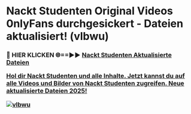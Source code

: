 # Nackt Studenten Original Videos 0nlyFans durchgesickert - Dateien aktualisiert! (vlbwu)

<h3>🔴 HIER KLICKEN 🌐==►► <a href="https://tinyurl.com/h6vf6nb8" rel="nofollow">Nackt Studenten Aktualisierte Dateien

Hol dir Nackt Studenten und alle Inhalte. Jetzt kannst du auf alle Videos und Bilder von Nackt Studenten zugreifen. Neue aktualisierte Dateien 2025!

[![vlbwu](https://i.imgur.com/sD4kR3V.gif)](https://tinyurl.com/h6vf6nb8)
